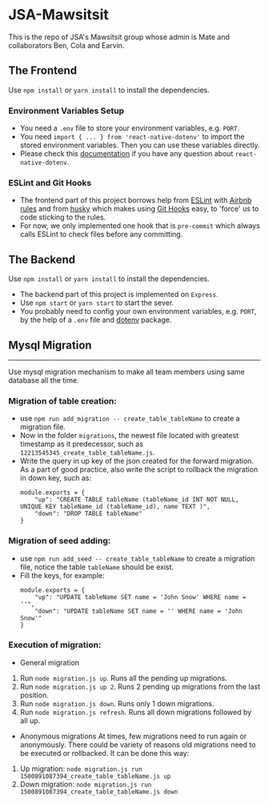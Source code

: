 # JSA-Mawsitsit
This is the repo of JSA's Mawsitsit group whose admin is Mate and collaborators Ben, Cola and Earvin.

## The Frontend
 Use `npm install` or `yarn install` to install the dependencies.

### Environment Variables Setup
 - You need a `.env` file to store your environment variables, e.g. `PORT`.
 - You need  `import { ... } from 'react-native-dotenv'` to import the stored environment variables. Then you can use these variables directly.
 - Please check this [documentation](https://www.npmjs.com/package/react-native-dotenv) if you have any question about `react-native-dotenv`.

### ESLint and Git Hooks
 - The frontend part of this project borrows help from [ESLint](https://eslint.org/) with [Airbnb rules](https://www.npmjs.com/package/eslint-config-airbnb) and from [husky](https://www.npmjs.com/package/husky) which makes using [Git Hooks](https://git-scm.com/book/en/v2/Customizing-Git-Git-Hooks) easy, to 'force' us to code sticking to the rules.
 - For now, we only implemented one hook that is `pre-commit` which always calls ESLint to check files before any committing.

## The Backend
Use `npm install` or `yarn install` to install the dependencies.

- The backend part of this project is implemented on `Express`.
- Use `npm start` or `yarn start` to start the sever.
- You probably need to config your own environment variables, e.g. `PORT`, by the help of a `.env` file and [dotenv](https://www.npmjs.com/package/dotenv) package.

## Mysql Migration
---
Use mysql migration mechanism to make all team members using same database all the time.
### Migration of table creation:
- use `npm run add_migration -- create_table_tableName` to create a migration file.
- Now in the folder `migrations`,  the newest file located with greatest timestamp as it predecessor, such as `12213545345_create_table_tableName.js`.
- Write the query in up key of the json created for the forward migration. As a part of good practice, also write the script to rollback the migration in down key, such as:
    ```
    module.exports = {
        "up": "CREATE TABLE tableName (tableName_id INT NOT NULL, UNIQUE KEY tableName_id (tableName_id), name TEXT )",
        "down": "DROP TABLE tableName"
    }
    ```
### Migration of seed adding:
- use `npm run add_seed -- create_table_tableName` to create a migration file, notice the table `tableName` should be exist.
- Fill the keys, for example:
    ```
    module.exports = {
        "up": "UPDATE tableName SET name = 'John Snow' WHERE name = ''",
        "down": "UPDATE tableName SET name = '' WHERE name = 'John Snow'"
    }
    ```

### Execution of migration:
- General migration
1. Run `node migration.js up`. Runs all the pending up migrations.
2. Run `node migration.js up 2`. Runs 2 pending up migrations from the last position.
3. Run `node migration.js down`. Runs only 1 down migrations.
4. Run `node migration.js refresh`. Runs all down migrations followed by all up.

- Anonymous migrations
At times, few migrations need to run again or anonymously. There could be variety of reasons old migrations need to be executed or rollbacked. It can be done this way:
1. Up migration: `node migration.js run 1500891087394_create_table_tableName.js up`
2. Down migration: `node migration.js run 1500891087394_create_table_tableName.js down`
